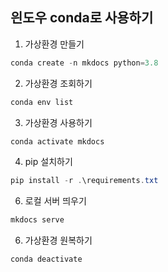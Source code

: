 ## 읜도우 conda로 사용하기

1. 가상환경 만들기
```powershell
conda create -n mkdocs python=3.8
```

2. 가상환경 조회하기
```powershell
conda env list
```

3. 가상환경 사용하기
```powershell
conda activate mkdocs
```

4. pip 설치하기
```powershell
pip install -r .\requirements.txt
```

6. 로컬 서버 띄우기
```powershell
mkdocs serve
```

6. 가상환경 원복하기
```powershell
conda deactivate 
```


